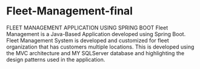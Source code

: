 # Fleet-Management-final
FLEET MANAGEMENT APPLICATION USING SPRING BOOT  Fleet Management is a Java-Based Application developed using Spring Boot.  Fleet Management System is developed and customized for fleet organization that has customers multiple locations. This is developed using the MVC architecture and MY SQLServer database and highlighting the design patterns used in the application.
